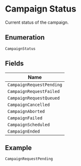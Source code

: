 
# Campaign Status

Current status of the campaign.

## Enumeration

`CampaignStatus`

## Fields

| Name |
|  --- |
| `CampaignRequestPending` |
| `CampaignRequestFailed` |
| `CampaignRequestQueued` |
| `CampaignCancelled` |
| `CampaignAborted` |
| `CampaignFailed` |
| `CampaignScheduled` |
| `CampaignEnded` |

## Example

```
CampaignRequestPending
```

